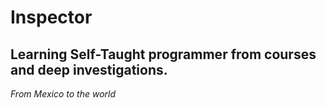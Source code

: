 
# Inspector 
## Learning Self-Taught programmer from courses and deep investigations.
*From Mexico to the world*
